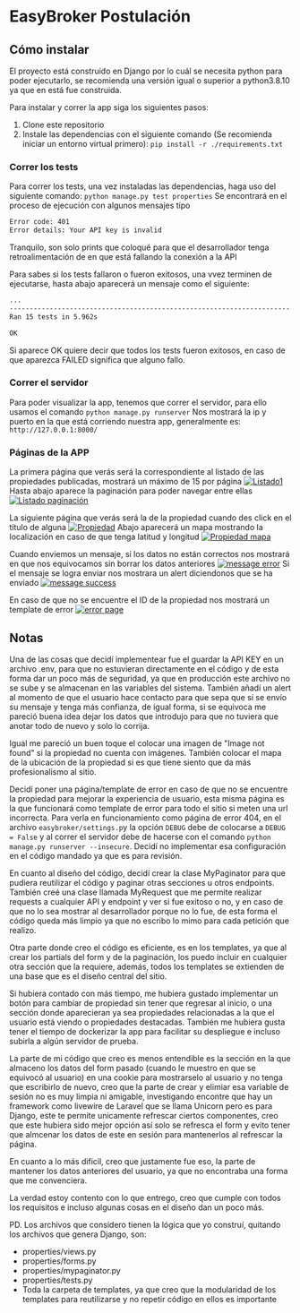 # EasyBroker Postulación
## Cómo instalar
El proyecto está construido en Django por lo cuál se necesita python para poder ejecutarlo, se recomienda una versión igual o superior a python3.8.10 ya que en está fue construida.

Para instalar y correr la app siga los siguientes pasos:
1. Clone este repositorio
1. Instale las dependencias con el siguiente comando (Se recomienda iniciar un entorno virtual primero):
`pip install -r ./requirements.txt`

### Correr los tests
Para correr los tests, una vez instaladas las dependencias, haga uso del siguiente comando:
`python manage.py test properties`
 Se encontrará en el proceso de ejecución con algunos mensajes tipo
 ```bash
Error code: 401
Error details: Your API key is invalid
```
Tranquilo, son solo prints que coloqué para que el desarrollador tenga retroalimentación de en que está fallando la conexión a la API

Para sabes si los tests fallaron o fueron exitosos, una vvez terminen de ejecutarse, hasta abajo aparecerá un mensaje como el siguiente:

```bash
...
----------------------------------------------------------------------
Ran 15 tests in 5.962s

OK
```
Si aparece OK quiere decir que todos los tests fueron exitosos, en caso de que aparezca FAILED significa que alguno fallo.

### Correr el servidor
Para poder visualizar la app, tenemos que correr el servidor, para ello usamos el comando
`python manage.py runserver`
Nos mostrará la ip y puerto en la que está corriendo nuestra app, generalmente es:
`http://127.0.0.1:8000/`

### Páginas de la APP
La primera página que verás será la correspondiente al listado de las propiedades publicadas, mostrará un máximo de 15 por página
[![Listado1](blob:https://correoipn-my.sharepoint.com/d9daafba-6d9a-4b97-a362-4f175c658206 "Listado1")](https://correoipn-my.sharepoint.com/personal/lmaciela1500_alumno_ipn_mx/_layouts/15/onedrive.aspx?id=%2Fpersonal%2Flmaciela1500%5Falumno%5Fipn%5Fmx%2FDocuments%2Feasybroker%2Flista%20%5Fpropiedades%2Epng&parent=%2Fpersonal%2Flmaciela1500%5Falumno%5Fipn%5Fmx%2FDocuments%2Feasybroker "Listado1")
Hasta abajo aparece la paginación para poder navegar entre ellas
[![Listado paginación](blob:https://correoipn-my.sharepoint.com/5abc345b-7be7-4dba-8a84-a97ae1605df3 "Listado paginación")](https://correoipn-my.sharepoint.com/personal/lmaciela1500_alumno_ipn_mx/_layouts/15/onedrive.aspx?id=%2Fpersonal%2Flmaciela1500%5Falumno%5Fipn%5Fmx%2FDocuments%2Feasybroker%2Flista%20%5Fpropiedades2%2Epng&parent=%2Fpersonal%2Flmaciela1500%5Falumno%5Fipn%5Fmx%2FDocuments%2Feasybroker "Listado paginación")

La siguiente página que verás será la de la propiedad cuando des click en el título de alguna
[![Propiedad](blob:https://correoipn-my.sharepoint.com/eb36a654-e480-412f-b7cb-1a03b70252e4 "Propiedad")](https://correoipn-my.sharepoint.com/personal/lmaciela1500_alumno_ipn_mx/_layouts/15/onedrive.aspx?id=%2Fpersonal%2Flmaciela1500%5Falumno%5Fipn%5Fmx%2FDocuments%2Feasybroker%2Fpropiedad1%2Epng&parent=%2Fpersonal%2Flmaciela1500%5Falumno%5Fipn%5Fmx%2FDocuments%2Feasybroker "Propiedad")
Abajo aparecerá un mapa mostrando la localización en caso de que tenga latitud y longitud
[![Propiedad mapa](blob:https://correoipn-my.sharepoint.com/016acafa-5116-4ce5-aceb-e3fcc5354334 "Propiedad mapa")](https://correoipn-my.sharepoint.com/personal/lmaciela1500_alumno_ipn_mx/_layouts/15/onedrive.aspx?id=%2Fpersonal%2Flmaciela1500%5Falumno%5Fipn%5Fmx%2FDocuments%2Feasybroker%2Fpropiedad2%2Epng&parent=%2Fpersonal%2Flmaciela1500%5Falumno%5Fipn%5Fmx%2FDocuments%2Feasybroker "Propiedad mapa")

Cuando enviemos un mensaje, si los datos no están correctos nos mostrará en que nos equivocamos sin borrar los datos anteriores
[![message error](blob:https://correoipn-my.sharepoint.com/4072cb6f-b4c8-4eba-a204-a4dcb1f88b7d "message error")](https://correoipn-my.sharepoint.com/personal/lmaciela1500_alumno_ipn_mx/_layouts/15/onedrive.aspx?id=%2Fpersonal%2Flmaciela1500_alumno_ipn_mx%2FDocuments%2Feasybroker%2Fpropiedad3%2Epng&parent=%2Fpersonal%2Flmaciela1500_alumno_ipn_mx%2FDocuments%2Feasybroker "message error")
Si el mensaje se logra enviar nos mostrara un alert diciendonos que se ha enviado
[![message success](blob:https://correoipn-my.sharepoint.com/a43cfec8-12e4-4a8c-8378-bca27b06d76a "message success")](https://correoipn-my.sharepoint.com/personal/lmaciela1500_alumno_ipn_mx/_layouts/15/onedrive.aspx?id=%2Fpersonal%2Flmaciela1500%5Falumno%5Fipn%5Fmx%2FDocuments%2Feasybroker%2Fpropiedad4%2Epng&parent=%2Fpersonal%2Flmaciela1500%5Falumno%5Fipn%5Fmx%2FDocuments%2Feasybroker "message success")

En caso de que no se encuentre el ID de la propiedad nos mostrará un template de error
[![error page](blob:https://correoipn-my.sharepoint.com/09064506-a06f-4bf4-a423-911d969a186c "error page")](blob:https://correoipn-my.sharepoint.com/0b05bbd1-f5bf-4461-b677-9f17e2860674 "error page")

## Notas
Una de las cosas que decidí implementear fue el guardar la API KEY en un archivo .env, para que no estuvieran directamente en el código y de esta forma dar un poco más de seguridad, ya que en producción este archivo no se sube y se almacenan en las variables del sistema.
También añadí un alert al momento de que el usuario hace contacto para que sepa que sí se envío su mensaje y tenga más confianza, de igual forma, si se equivoca me pareció buena idea dejar los datos que introdujo para que no tuviera que anotar todo de nuevo y solo lo corrija.

Igual me pareció un buen toque el colocar una imagen de "Image not found" si la propiedad no cuenta con imágenes. También colocar el mapa de la ubicación de la propiedad si es que tiene siento que da más profesionalismo al sitio.

Decidí poner una página/template de error en caso de que no se encuentre la propiedad para mejorar la experiencia de usuario, esta misma página es la que funcionará como template de error para todo el sitio si meten una url incorrecta. Para verla en funcionamiento como página de error 404, en el archivo `easybroker/settings.p`y la opción `DEBUG` debe de colocarse a `DEBUG = False` y al correr el servidor debe de hacerse con el comando `python manage.py runserver --insecure`. Decidí no implementar esa configuración en el código mandado ya que es para revisión.

En cuanto al diseño del código, decidí crear la clase MyPaginator para que pudiera reutilizar el código y paginar otras secciones u otros endpoints. También creé una clase llamada MyRequest que me permite realizar requests a cualquier API y endpoint y ver si fue exitoso o no, y en caso de que no lo sea mostrar al desarrollador porque no lo fue, de esta forma el código queda más limpio ya que no escribo lo mimo para cada petición que realizo.

Otra parte donde creo el código es eficiente, es en los templates, ya que al crear los partials del form y de la paginación, los puedo incluir en cualquier otra sección que la requiere, además, todos los templates se extienden de una base que es el diseño central del sitio.

Si hubiera contado con más tiempo, me hubiera gustado implementar un botón para cambiar de propiedad sin tener que regresar al inicio, o una sección donde aparecieran ya sea propiedades relacionadas a la que el usuario está viendo o propiedades destacadas. También me hubiera gusta tener el tiempo de dockerizar la app para facilitar su despliegue e incluso subirla a algún servidor de prueba.

La parte de mi código que creo es menos entendible es la sección en la que almaceno los datos del form pasado (cuando le muestro en que se equivocó al usuario) en una cookie para mostrarselo al usuario y no tenga que escribirlo de nuevo, creo que la parte de crear y elimiar esa variable de sesión no es muy limpia ni amigable, investigando encontre que hay un framework como livewire de Laravel que se llama Unicorn pero es para Django, este te permite unicamente refrescar ciertos componentes, creo que este hubiera sido mejor opción así solo se refresca el form y evito tener que almcenar los datos de este en sesión para mantenerlos al refrescar la página.

En cuanto a lo más dificil, creo que justamente fue eso,  la parte de mantener los datos anteriores del usuario, ya que no encontraba una forma que me convenciera.

La verdad estoy contento con lo que entrego, creo que cumple con todos los requisitos e incluso algunas cosas en el diseño dan un poco más.

PD. Los archivos que considero tienen la lógica que yo construí, quitando los archivos que genera Django, son:
- properties/views.py
- properties/forms.py
- properties/mypaginator.py
- properties/tests.py
- Toda la carpeta de templates, ya que creo que la modularidad de los templates para reutilizarse y no repetir código en ellos es importante